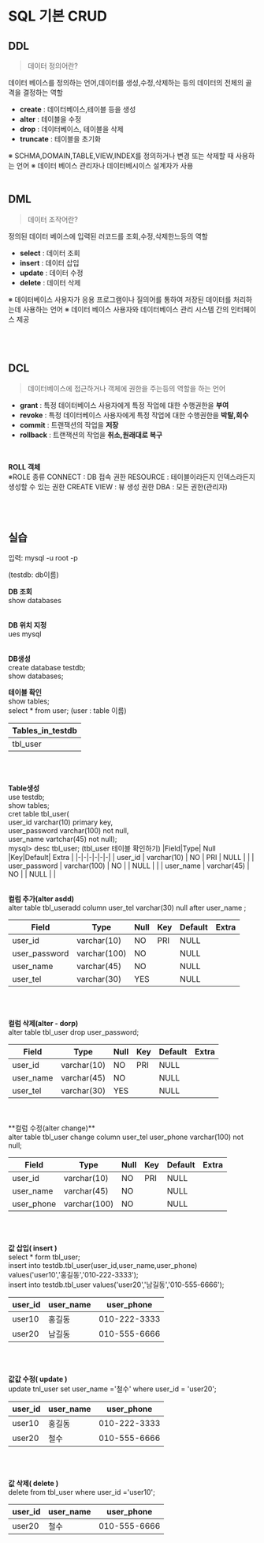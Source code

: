 # SQL 기본 CRUD

## DDL
> 데이터 정의어란?

데이터 베이스를 정의하는 언어,데이터를 생성,수정,삭제하는 등의 데이터의 전체의 골격을 결정하는 역할 <br>

* **create** : 데이터베이스,테이블 등을 생성
* **alter** : 테이블을 수정
* **drop** : 데이터베이스, 테이블을 삭제
* **truncate** : 테이블을 초기화

※ SCHMA,DOMAIN,TABLE,VIEW,INDEX를 정의하거나 변경 또는 삭제할 때 사용하는 언어
※ 데이터 베이스 관리자나 데이터베시이스 설계자가 사용
<br>
<br>
## DML
> 데이터 조작어란?

정의된 데이터 베이스에 입력된 러코드를 조회,수정,삭제한느등의 역할

* **select** : 데이터 조회
* **insert** : 데이터 삽입
*  **update** : 데이터 수정
*  **delete** : 데이터 삭제

※ 데이터베이스 사용자가 응용 프로그램이나 질의어를 통하여 저장된 데이터를 처리하는데 사용하는 언어
※ 데이터 베이스 사용자와 데이터베이스 관리 시스템 간의 인터페이스 제공

<br>
<br>

## DCL
> 데이터베이스에 접근하거나 객체에 권한을 주는등의 역할을 하는 언어

* **grant** : 특정 데이터베이스 사용자에게 특정 작업에 대한 수행권한을 **부여**
* **revoke** : 특정 데이터베이스 사용자에게 특정 작업에 대한 수행권한을 **박탈,회수** 
* **commit** : 트랜잭션의 작업을 **저장**
* **rollback** : 트랜잭션의 작업을 **취소,원래대로 복구**
<br>

**ROLL 객체** <br>
※ROLE 종류
CONNECT : DB 접속 권한
RESOURCE : 테이블이라든지 인덱스라든지 생성할 수 있는 권한
CREATE VIEW : 뷰 생성 권한
DBA : 모든 권한(관리자)

<br>
<br>

## **실습**

입력: mysql -u root -p

(testdb: db이름)<br>

**DB 조회**  <br>
show databases
<br>
<br>

**DB 위치 지정**  <br>
ues mysql
<br>
<br>

**DB생성** <br>
create database testdb; <br>
show databases; <br>

**테이블 확인**  <br>
show tables;  <br>
select * from user;   (user : table 이름)

|Tables_in_testdb|
|-|
|tbl_user   |

<br>
<br>

**Table생성** <br>
use testdb; <br>
show tables; <br>
cret table tbl_user( <br>
user_id varchar(10) primary key, <br>
user_password varchar(100) not null, <br>
user_name vartchar(45) not null); 
<br>
mysql> desc tbl_user; (tbl_user 테이블 확인하기) 
|Field|Type| Null |Key|Default| Extra |
|-|-|-|-|-|-|
| user_id       | varchar(10)  | NO   | PRI | NULL    |       |
| user_password | varchar(100) | NO   |     | NULL    |       |
| user_name     | varchar(45)  | NO   |     | NULL    |       |
<br>
<br>

**컬럼 추가(alter asdd)** <br>
alter table tbl_useradd column user_tel varchar(30) null after user_name ;
<br>

| Field         | Type         | Null | Key | Default | Extra |
|-|-|-|-|-|-|
| user_id       | varchar(10)  | NO   | PRI | NULL    |       |
| user_password | varchar(100) | NO   |     | NULL    |       |
| user_name     | varchar(45)  | NO   |     | NULL    |       |
| user_tel      | varchar(30)  | YES  |     | NULL    |       |
<br>
<br>

**컬럼 삭제(alter - dorp)** <br>
alter table tbl_user drop user_password;
<br>

| Field     | Type        | Null | Key | Default | Extra |
|-|-|-|-|-|-|
| user_id   | varchar(10) | NO   | PRI | NULL    |       |
| user_name | varchar(45) | NO   |     | NULL    |       |
| user_tel  | varchar(30) | YES  |     | NULL    |       |

<br>
<br>
**컬럼 수정(alter change)** <br>
alter table tbl_user change column user_tel user_phone varchar(100) not null;
<br>

| Field      | Type         | Null | Key | Default | Extra |
|-|-|-|-|-|-|
| user_id    | varchar(10)  | NO   | PRI | NULL    |       |
| user_name  | varchar(45)  | NO   |     | NULL    |       |
| user_phone | varchar(100) | NO   |     | NULL    |       |

<br>
<br>

**값 삽입( insert )** <br>
select * form tbl_user; <br>
insert into testdb.tbl_user(user_id,user_name,user_phone) values('user10','홍길동','010-222-3333'); <br>
insert into testdb.tbl_user values('user20','남길동','010-555-6666'); <br>

| user_id | user_name | user_phone   |
|-|-|-|
| user10  | 홍길동    | 010-222-3333 |
| user20  | 남길동    | 010-555-6666 |

<br>
<br>

**값값 수정( update )** <br>
update tnl_user set user_name ='철수' where user_id = 'user20'; <br>

| user_id | user_name | user_phone   |
|-|-|-|
| user10  | 홍길동    | 010-222-3333 |
| user20  | 철수      | 010-555-6666 |

<br>
<br>

**값 삭제( delete )** <br>
delete from tbl_user where user_id ='user10'; <br>

| user_id | user_name | user_phone   |
|-|-|-|
| user20  | 철수      | 010-555-6666 |

